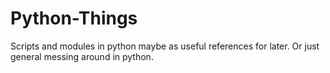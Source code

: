 # Python-Things  

Scripts and modules in python maybe as useful references for later. Or just general messing around in python.  

